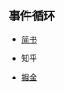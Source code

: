 ## 事件循环

- [简书](https://www.jianshu.com/p/93d756db8c81) 

- [知乎](https://zhuanlan.zhihu.com/p/33105489)

- [掘金](https://juejin.im/post/5a61bba0518825545d75db57)

